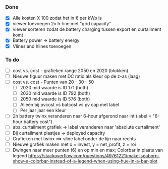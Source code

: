 ### Done

- [x] Alle kosten X 100 zodat het in € per kWp is
- [x] viewer toevoegen 2x h-line met "grid capacity"
- [x] viewer sorteren zodat de battery charging tussen export en curtailment komt
- [x] Battery power -> battery energy
- [x] Vlines and hlines toevoegen

### To do

- [ ] cost vs. cost - grafieken range 2050 en 2020 (blokken)
- [ ] Nieuwe figuur maken met DC ratio als kleur op de z-as (laag)
- [ ] cost vs. cost - Punten van 20 - 30 - 50
  - [ ] 2020 mid waarde is ID 171 (both)
  - [ ] 2030 mid waarde is ID 792 (both)
  - [ ] 2050 mid waarde is ID 576 (both)
  - [ ] Alleen bij pvcost vs batcost vs pv cap met label
  - [ ] Per jaar jaar een kleur
- [ ] 2h battery twinx veranderen naar 6-hour afgerond naar int (label = "6-hour battery cost")
- [ ] abs_curtailment grafiek -> label veranderen naar 'absolute curtailment'
- [ ] Bij curtailment plaatjes -> deployed capacity
- [ ] Grafieken met twinx ==> vline label onder de lijn naar rechts
- [ ] Nieuwe grafiek maken met x = invest, y = net_profit, z = roi
- [ ] Dwingen naar meer punten (6) en op min en max; Colorbar in plaats van legend https://stackoverflow.com/questions/49761221/make-seaborn-show-a-colorbar-instead-of-a-legend-when-using-hue-in-a-bar-plot
